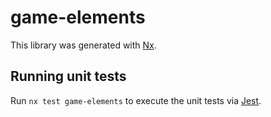 # game-elements

This library was generated with [Nx](https://nx.dev).

## Running unit tests

Run `nx test game-elements` to execute the unit tests via [Jest](https://jestjs.io).

